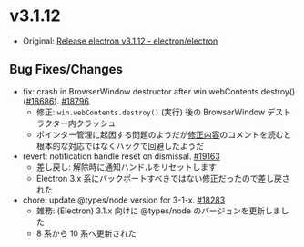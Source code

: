 # v3.1.12

- Original: [Release electron v3.1.12 - electron/electron](https://github.com/electron/electron/releases/tag/v3.1.12)

## Bug Fixes/Changes

- fix: crash in BrowserWindow destructor after win.webContents.destroy() ([#18686](https://github.com/electron/electron/pull/18686)). [#18796](https://github.com/electron/electron/pull/18796)
  - 修正: `win.webContents.destroy()` (実行) 後の BrowserWindow デストラクター内クラッシュ
  - ポインター管理に起因する問題のようだが[修正内容](https://github.com/electron/electron/pull/18686/files)のコメントを読むと根本的な対応ではなくハックで回避したようだ
- revert: notification handle reset on dismissal. [#19163](https://github.com/electron/electron/pull/19163)
  - 差し戻し: 解除時に通知ハンドルをリセットします
  - Electron 3.x 系にバックポートすべきではない修正だったので差し戻された
- chore: update @types/node version for 3-1-x. [#18283](https://github.com/electron/electron/pull/18283)
  - 雑務: (Electron) 3.1.x 向けに @types/node のバージョンを更新しました
  - 8 系から 10 系へ更新された
